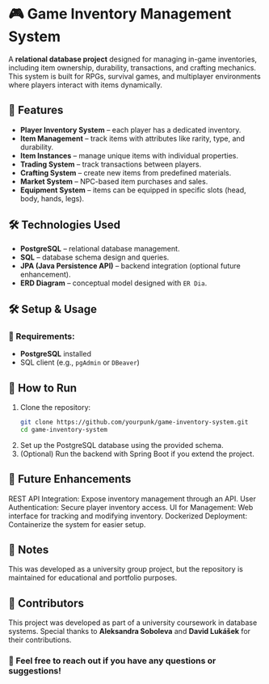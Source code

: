 # 🎮 Game Inventory Management System

A **relational database project** designed for managing in-game inventories, including item ownership, durability, transactions, and crafting mechanics. This system is built for RPGs, survival games, and multiplayer environments where players interact with items dynamically.

## 📌 Features
- **Player Inventory System** – each player has a dedicated inventory.
- **Item Management** – track items with attributes like rarity, type, and durability.
- **Item Instances** – manage unique items with individual properties.
- **Trading System** – track transactions between players.
- **Crafting System** – create new items from predefined materials.
- **Market System** – NPC-based item purchases and sales.
- **Equipment System** – items can be equipped in specific slots (head, body, hands, legs).

## 🛠️ Technologies Used
- **PostgreSQL** – relational database management.
- **SQL** – database schema design and queries.
- **JPA (Java Persistence API)** – backend integration (optional future enhancement).
- **ERD Diagram** – conceptual model designed with `ER Dia`.

## 🛠️ Setup & Usage
### 📌 Requirements:
- **PostgreSQL** installed
- SQL client (e.g., `pgAdmin` or `DBeaver`)

## 🚀 How to Run
1. Clone the repository:
   ```sh
   git clone https://github.com/yourpunk/game-inventory-system.git
   cd game-inventory-system
2. Set up the PostgreSQL database using the provided schema.
3. (Optional) Run the backend with Spring Boot if you extend the project.

## 📌 Future Enhancements
REST API Integration: Expose inventory management through an API.
User Authentication: Secure player inventory access.
UI for Management: Web interface for tracking and modifying inventory.
Dockerized Deployment: Containerize the system for easier setup.

## 📜 Notes
This was developed as a university group project, but the repository is maintained for educational and portfolio purposes.

## 👥 Contributors
This project was developed as part of a university coursework in database systems. Special thanks to **Aleksandra Soboleva** and **David Lukášek** for their contributions.

### 📩 Feel free to reach out if you have any questions or suggestions!
